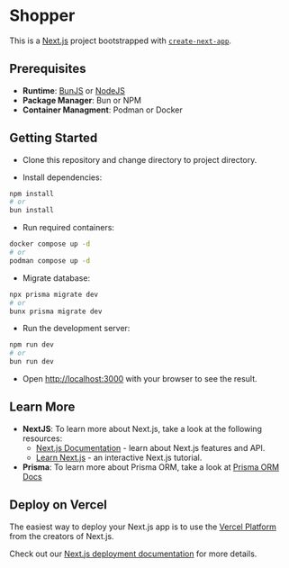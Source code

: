 # Shopper
This is a [Next.js](https://nextjs.org) project bootstrapped with [`create-next-app`](https://nextjs.org/docs/app/api-reference/cli/create-next-app).

## Prerequisites
- **Runtime**: [BunJS](https://bun.sh/docs) or [NodeJS](https://nodejs.org/en)
- **Package Manager**: Bun or NPM
- **Container Managment**: Podman or Docker

## Getting Started

- Clone this repository and change directory to project directory.

- Install dependencies:

```bash
npm install
# or
bun install
```

- Run required containers:

```bash
docker compose up -d
# or
podman compose up -d
```

- Migrate database:

```bash
npx prisma migrate dev
# or
bunx prisma migrate dev
```

- Run the development server:

```bash
npm run dev
# or
bun run dev
```

- Open [http://localhost:3000](http://localhost:3000) with your browser to see the result.

## Learn More

- **NextJS**: To learn more about Next.js, take a look at the following resources:
	- [Next.js Documentation](https://nextjs.org/docs) - learn about Next.js features and API.
	- [Learn Next.js](https://nextjs.org/learn) - an interactive Next.js tutorial.
- **Prisma**: To learn more about Prisma ORM, take a look at [Prisma ORM Docs](https://www.prisma.io/docs/orm)

## Deploy on Vercel

The easiest way to deploy your Next.js app is to use the [Vercel Platform](https://vercel.com/new?utm_medium=default-template&filter=next.js&utm_source=create-next-app&utm_campaign=create-next-app-readme) from the creators of Next.js.

Check out our [Next.js deployment documentation](https://nextjs.org/docs/app/building-your-application/deploying) for more details.
